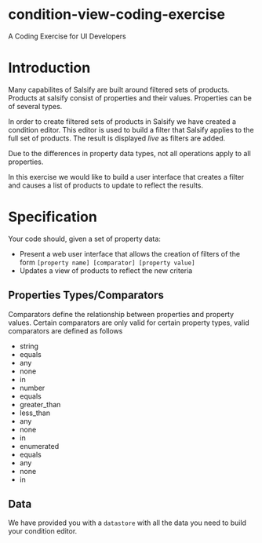 # condition-view-coding-exercise
A Coding Exercise for UI Developers

# Introduction

Many capabilites of Salsify are built around filtered sets of products.  Products at salsify consist of properties and their values.  Properties can be of several types.

In order to create filtered sets of products in Salsify we have created a condition editor.  This editor is used to build a filter that Salsify applies to the full set of products.  The result is displayed _live_ as filters are added.

Due to the differences in property data types, not all operations apply to all properties.

In this exercise we would like to build a user interface that creates a filter and causes a list of products to update to reflect the results.

# Specification

Your code should, given a set of property data:
* Present a web user interface that allows the creation of filters of the form `[property name] [comparator] [property value]`
* Updates a view of products to reflect the new criteria

## Properties Types/Comparators

Comparators define the relationship between properties and property values. Certain comparators are only valid for certain property types, valid comparators are defined as follows

* string
 * equals
 * any
 * none
 * in
* number
 * equals
 * greater_than
 * less_than
 * any
 * none
 * in
* enumerated
 * equals
 * any
 * none
 * in


## Data

We have provided you with a `datastore` with all the data you need to build your condition editor.
